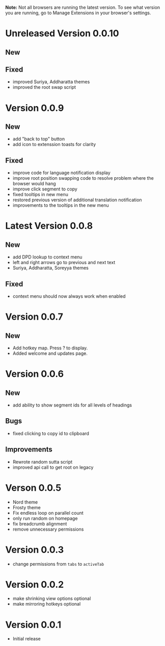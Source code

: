 **Note:** Not all browsers are running the latest version. To see what version you are running, go to Manage Extensions in your browser's settings.

# Unreleased Version 0.0.10

## New

## Fixed

- improved Suriya, Addharatta themes
- improved the root swap script

# Version 0.0.9

## New

- add "back to top" button
- add icon to extenssion toasts for clarity

## Fixed

- improve code for language notification display
- improve root position swapping code to resolve problem where the browser would hang
- improve click segment to copy
- fixed tooltips in new menu
- restored previous version of additional translation notification
- improvements to the tooltips in the new menu

# Latest Version 0.0.8

## New

- add DPD lookup to context menu
- left and right arrows go to previous and next text
- Suriya, Addharatta, Soreyya themes

## Fixed

- context menu should now always work when enabled

# Version 0.0.7

## New

- Add hotkey map. Press ? to display.
- Added welcome and updates page.

# Version 0.0.6

## New

- add ability to show segment ids for all levels of headings

## Bugs

- fixed clicking to copy id to clipboard

## Improvements

- Rewrote random sutta script
- improved api call to get root on legacy

# Verson 0.0.5

- Nord theme
- Frosty theme
- Fix endless loop on parallel count
- only run random on homepage
- fix breadcrumb alignment
- remove unnecessary permissions

# Version 0.0.3

- change permissions from `tabs` to `activeTab`

# Version 0.0.2

- make shrinking view options optional
- make mirroring hotkeys optional

# Version 0.0.1

- Initial release
